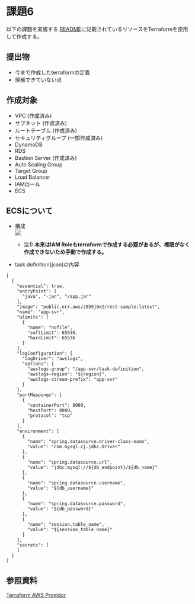 # 課題6
以下の課題を実施する
[README](../README.md)に記載されているリソースをTerraformを使用して作成する。

## 提出物
* 今まで作成したterraformの定義
* 理解できていない点

## 作成対象
* VPC (作成済み)
* サブネット (作成済み)
* ルートテーブル (作成済み)
* セキュリティグループ (一部作成済み)
* DynamoDB
* RDS
* Bastion Server (作成済み)
* Auto Scaling Group
* Target Group
* Load Balancer
* IAMロール
* ECS

## ECSについて
* 構成  
![](./img/ecs.png)
  * 注1) __本来はIAM Roleもterraformで作成する必要があるが、権限がなく作成できないため手動で作成する。__

* task definition(json)の内容
```
[
  {
    "essential": true,
    "entryPoint": [
      "java", "-jar", "/app.jar"
    ],
    "image": "public.ecr.aws/z8b9j0x2/rest-sample:latest",
    "name": "app-svr",
    "ulimits": [
      {
        "name": "nofile",
        "softLimit": 65536,
        "hardLimit": 65536
      }
    ],
    "logConfiguration": {
      "logDriver": "awslogs",
      "options": {
        "awslogs-group": "/app-svr/task-definition",
        "awslogs-region": "${region}",
        "awslogs-stream-prefix": "app-svr"
      }
    },
    "portMappings": [
      {
        "containerPort": 8080,
        "hostPort": 8080,
        "protocol": "tcp"
      }
    ],
    "environment": [
      {
        "name": "spring.datasource.driver-class-name",
        "value": "com.mysql.cj.jdbc.Driver"
      },
      {
        "name": "spring.datasource.url",
        "value": "jdbc:mysql://${db_endpoint}/${db_name}"
      },
      {
        "name": "spring.datasource.username",
        "value": "${db_username}"
      },
      {
        "name": "spring.datasource.password",
        "value": "${db_password}"
      },
      {
        "name": "session.table_name",
        "value": "${session_table_name}"
      }
    ],
    "secrets": [
    ]
  }
]
```

## 参照資料
[Terraform AWS Providor](https://registry.terraform.io/providers/hashicorp/aws/latest/docs)
